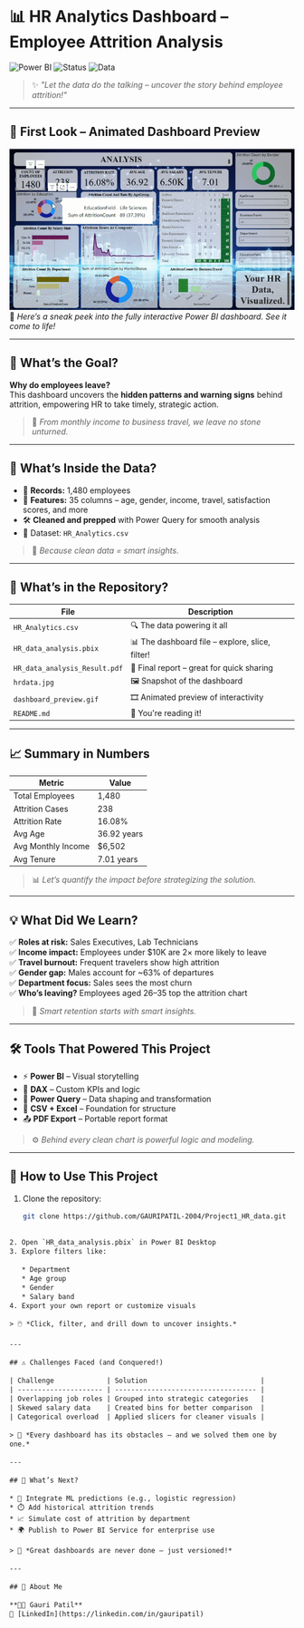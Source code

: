# 📊 HR Analytics Dashboard – Employee Attrition Analysis

![Power BI](https://img.shields.io/badge/Tool-Power%20BI-yellow?logo=powerbi)
![Status](https://img.shields.io/badge/Project-Final-green)
![Data](https://img.shields.io/badge/Data-Cleaned-blue)

> ✨ *"Let the data do the talking – uncover the story behind employee attrition!"*

---

## 👀 First Look – Animated Dashboard Preview

![Dashboard Demo](https://raw.githubusercontent.com/GAURIPATIL-2004/Project1_HR_data/main/dashboard_preview.gif) 
📌 *Here’s a sneak peek into the fully interactive Power BI dashboard. See it come to life!*

---

## 🎯 What’s the Goal?

**Why do employees leave?**  
This dashboard uncovers the **hidden patterns and warning signs** behind attrition, empowering HR to take timely, strategic action.

> 🔎 *From monthly income to business travel, we leave no stone unturned.*

---

## 🧪 What’s Inside the Data?

- 🔢 **Records:** 1,480 employees  
- 🧬 **Features:** 35 columns – age, gender, income, travel, satisfaction scores, and more  
- 🛠️ **Cleaned and prepped** with Power Query for smooth analysis  
- 📂 Dataset: `HR_Analytics.csv`

> 🧼 *Because clean data = smart insights.*

---

## 📂 What’s in the Repository?

| File | Description |
|------|-------------|
| `HR_Analytics.csv` | 🔍 The data powering it all |
| `HR_data_analysis.pbix` | 📊 The dashboard file – explore, slice, filter! |
| `HR_data_analysis_Result.pdf` | 📄 Final report – great for quick sharing |
| `hrdata.jpg` | 🖼️ Snapshot of the dashboard |
| `dashboard_preview.gif` | 🎞️ Animated preview of interactivity |
| `README.md` | 📘 You're reading it! |

---

## 📈 Summary in Numbers

| Metric            | Value        |
|-------------------|--------------|
| Total Employees   | 1,480        |
| Attrition Cases   | 238          |
| Attrition Rate    | 16.08%       |
| Avg Age           | 36.92 years  |
| Avg Monthly Income| $6,502       |
| Avg Tenure        | 7.01 years   |

> 📊 *Let’s quantify the impact before strategizing the solution.*

---

## 💡 What Did We Learn?

✅ **Roles at risk:** Sales Executives, Lab Technicians  
✅ **Income impact:** Employees under $10K are 2× more likely to leave  
✅ **Travel burnout:** Frequent travelers show high attrition  
✅ **Gender gap:** Males account for ~63% of departures  
✅ **Department focus:** Sales sees the most churn  
✅ **Who’s leaving?** Employees aged 26–35 top the attrition chart

> 🧠 *Smart retention starts with smart insights.*

---

## 🛠️ Tools That Powered This Project

- ⚡ **Power BI** – Visual storytelling
- 📐 **DAX** – Custom KPIs and logic
- 🧹 **Power Query** – Data shaping and transformation
- 📁 **CSV + Excel** – Foundation for structure
- 📤 **PDF Export** – Portable report format

> ⚙️ *Behind every clean chart is powerful logic and modeling.*

---

## 🚀 How to Use This Project

1. Clone the repository:
   ```bash
   git clone https://github.com/GAURIPATIL-2004/Project1_HR_data.git
````

2. Open `HR_data_analysis.pbix` in Power BI Desktop
3. Explore filters like:

   * Department
   * Age group
   * Gender
   * Salary band
4. Export your own report or customize visuals

> 🖱️ *Click, filter, and drill down to uncover insights.*

---

## ⚠️ Challenges Faced (and Conquered!)

| Challenge             | Solution                            |
| --------------------- | ----------------------------------- |
| Overlapping job roles | Grouped into strategic categories   |
| Skewed salary data    | Created bins for better comparison  |
| Categorical overload  | Applied slicers for cleaner visuals |

> 🧗 *Every dashboard has its obstacles – and we solved them one by one.*

---

## 🌟 What’s Next?

* 🤖 Integrate ML predictions (e.g., logistic regression)
* ⏱️ Add historical attrition trends
* 📈 Simulate cost of attrition by department
* 🌍 Publish to Power BI Service for enterprise use

> 🚧 *Great dashboards are never done – just versioned!*

---

## 🙋 About Me

**👩‍💻 Gauri Patil**
🔗 [LinkedIn](https://linkedin.com/in/gauripatil)


